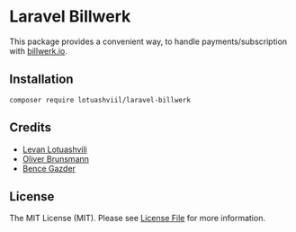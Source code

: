 # Laravel Billwerk

This package provides a convenient way, to handle payments/subscription with [billwerk.io](https://billwerk.io).

## Installation

```
composer require lotuashviil/laravel-billwerk
```

## Credits

- [Levan Lotuashvili](https://github.com/Lotuashvili)
- [Oliver Brunsmann](https://github.com/obrunsmann)
- [Bence Gazder](https://github.com/gazben)

## License

The MIT License (MIT). Please see [License File](LICENSE.md) for more information.